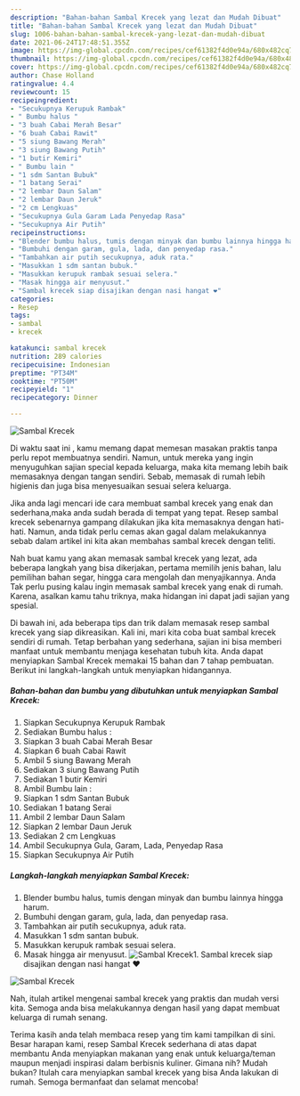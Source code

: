 ```yaml
---
description: "Bahan-bahan Sambal Krecek yang lezat dan Mudah Dibuat"
title: "Bahan-bahan Sambal Krecek yang lezat dan Mudah Dibuat"
slug: 1006-bahan-bahan-sambal-krecek-yang-lezat-dan-mudah-dibuat
date: 2021-06-24T17:48:51.355Z
image: https://img-global.cpcdn.com/recipes/cef61382f4d0e94a/680x482cq70/sambal-krecek-foto-resep-utama.jpg
thumbnail: https://img-global.cpcdn.com/recipes/cef61382f4d0e94a/680x482cq70/sambal-krecek-foto-resep-utama.jpg
cover: https://img-global.cpcdn.com/recipes/cef61382f4d0e94a/680x482cq70/sambal-krecek-foto-resep-utama.jpg
author: Chase Holland
ratingvalue: 4.4
reviewcount: 15
recipeingredient:
- "Secukupnya Kerupuk Rambak"
- " Bumbu halus "
- "3 buah Cabai Merah Besar"
- "6 buah Cabai Rawit"
- "5 siung Bawang Merah"
- "3 siung Bawang Putih"
- "1 butir Kemiri"
- " Bumbu lain "
- "1 sdm Santan Bubuk"
- "1 batang Serai"
- "2 lembar Daun Salam"
- "2 lembar Daun Jeruk"
- "2 cm Lengkuas"
- "Secukupnya Gula Garam Lada Penyedap Rasa"
- "Secukupnya Air Putih"
recipeinstructions:
- "Blender bumbu halus, tumis dengan minyak dan bumbu lainnya hingga harum."
- "Bumbuhi dengan garam, gula, lada, dan penyedap rasa."
- "Tambahkan air putih secukupnya, aduk rata."
- "Masukkan 1 sdm santan bubuk."
- "Masukkan kerupuk rambak sesuai selera."
- "Masak hingga air menyusut."
- "Sambal krecek siap disajikan dengan nasi hangat ❤️"
categories:
- Resep
tags:
- sambal
- krecek

katakunci: sambal krecek 
nutrition: 289 calories
recipecuisine: Indonesian
preptime: "PT34M"
cooktime: "PT50M"
recipeyield: "1"
recipecategory: Dinner

---
```



![Sambal Krecek](https://img-global.cpcdn.com/recipes/cef61382f4d0e94a/680x482cq70/sambal-krecek-foto-resep-utama.jpg)

Di waktu  saat ini , kamu memang dapat memesan masakan praktis tanpa perlu repot membuatnya sendiri. Namun, untuk mereka yang ingin menyuguhkan sajian special kepada keluarga, maka kita memang lebih baik memasaknya dengan tangan sendiri. Sebab, memasak di rumah lebih higienis dan juga bisa menyesuaikan sesuai selera keluarga.

Jika anda lagi mencari ide cara membuat sambal krecek yang enak dan sederhana,maka anda sudah berada di tempat yang tepat. Resep sambal krecek  sebenarnya gampang dilakukan jika kita memasaknya dengan hati-hati. Namun, anda tidak perlu cemas akan gagal dalam melakukannya 
sebab dalam artikel ini kita akan membahas sambal krecek dengan teliti.  



Nah buat kamu yang akan memasak sambal krecek yang lezat, ada beberapa langkah yang bisa dikerjakan, pertama memilih jenis bahan, lalu pemilihan bahan segar, hingga cara mengolah dan menyajikannya. Anda Tak perlu pusing kalau ingin memasak sambal krecek yang enak di rumah. Karena, asalkan kamu  tahu triknya, maka hidangan ini dapat jadi sajian yang spesial.

Di bawah ini, ada beberapa tips dan trik dalam memasak resep sambal krecek yang siap dikreasikan. Kali ini, mari kita coba buat sambal krecek sendiri di rumah. Tetap berbahan yang sederhana, sajian ini bisa memberi manfaat untuk membantu menjaga kesehatan tubuh kita. Anda dapat menyiapkan Sambal Krecek memakai 15 bahan dan 7 tahap pembuatan. Berikut ini langkah-langkah untuk menyiapkan hidangannya.

<!--inarticleads1-->

##### Bahan-bahan dan bumbu yang dibutuhkan untuk menyiapkan Sambal Krecek:

1. Siapkan Secukupnya Kerupuk Rambak
1. Sediakan  Bumbu halus :
1. Siapkan 3 buah Cabai Merah Besar
1. Siapkan 6 buah Cabai Rawit
1. Ambil 5 siung Bawang Merah
1. Sediakan 3 siung Bawang Putih
1. Sediakan 1 butir Kemiri
1. Ambil  Bumbu lain :
1. Siapkan 1 sdm Santan Bubuk
1. Sediakan 1 batang Serai
1. Ambil 2 lembar Daun Salam
1. Siapkan 2 lembar Daun Jeruk
1. Sediakan 2 cm Lengkuas
1. Ambil Secukupnya Gula, Garam, Lada, Penyedap Rasa
1. Siapkan Secukupnya Air Putih




<!--inarticleads2-->

##### Langkah-langkah menyiapkan Sambal Krecek:

1. Blender bumbu halus, tumis dengan minyak dan bumbu lainnya hingga harum.
1. Bumbuhi dengan garam, gula, lada, dan penyedap rasa.
1. Tambahkan air putih secukupnya, aduk rata.
1. Masukkan 1 sdm santan bubuk.
1. Masukkan kerupuk rambak sesuai selera.
1. Masak hingga air menyusut.
<img src="//assets-global.cpcdn.com/assets/icons/button_play-2c75c40dde080a61004c1f40b05d8f140eaff45d7e9e6481dc71c63d2e7c4909.png" alt="Sambal Krecek">1. Sambal krecek siap disajikan dengan nasi hangat ❤️
<img src="//assets-global.cpcdn.com/assets/icons/button_play-2c75c40dde080a61004c1f40b05d8f140eaff45d7e9e6481dc71c63d2e7c4909.png" alt="Sambal Krecek">



Nah, itulah artikel mengenai  sambal krecek  yang praktis dan mudah versi kita. Semoga anda bisa melakukannya dengan hasil yang dapat membuat keluarga di rumah senang. 

Terima kasih anda telah membaca resep yang tim kami tampilkan di sini. Besar harapan kami, resep  Sambal Krecek sederhana di atas dapat membantu Anda menyiapkan makanan yang enak untuk keluarga/teman maupun menjadi inspirasi dalam berbisnis kuliner. Gimana nih? Mudah bukan? Itulah cara menyiapkan sambal krecek yang bisa Anda lakukan di rumah. Semoga bermanfaat dan selamat mencoba!

